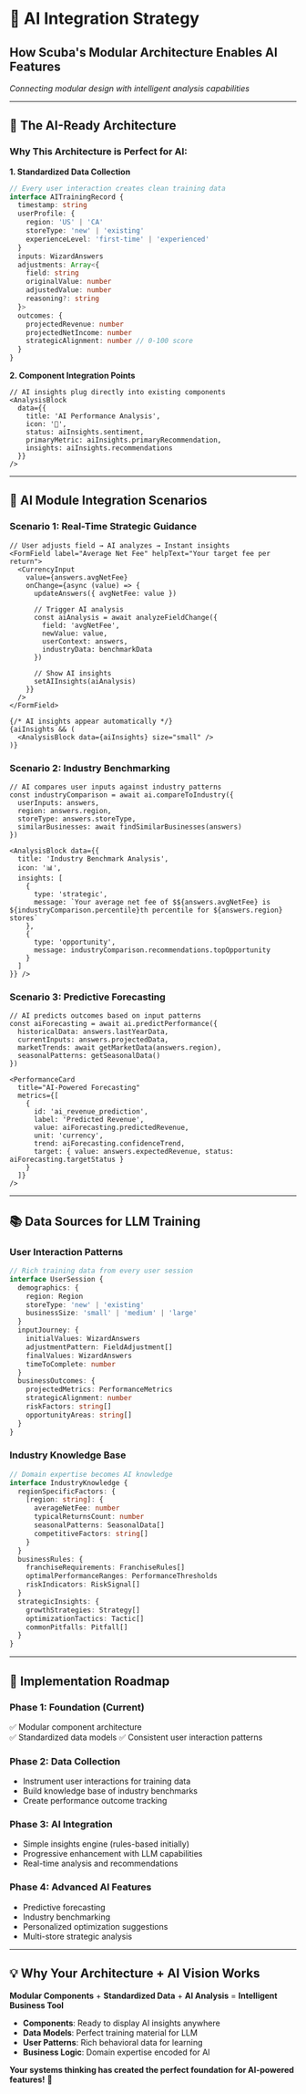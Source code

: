 # 🧠 AI Integration Strategy

## **How Scuba's Modular Architecture Enables AI Features**

*Connecting modular design with intelligent analysis capabilities*

---

## **🎯 The AI-Ready Architecture**

### **Why This Architecture is Perfect for AI:**

**1. Standardized Data Collection**
```typescript
// Every user interaction creates clean training data
interface AITrainingRecord {
  timestamp: string
  userProfile: {
    region: 'US' | 'CA'
    storeType: 'new' | 'existing'
    experienceLevel: 'first-time' | 'experienced'
  }
  inputs: WizardAnswers
  adjustments: Array<{
    field: string
    originalValue: number
    adjustedValue: number
    reasoning?: string
  }>
  outcomes: {
    projectedRevenue: number
    projectedNetIncome: number
    strategicAlignment: number // 0-100 score
  }
}
```

**2. Component Integration Points**
```tsx
// AI insights plug directly into existing components
<AnalysisBlock 
  data={{
    title: 'AI Performance Analysis',
    icon: '🤖',
    status: aiInsights.sentiment,
    primaryMetric: aiInsights.primaryRecommendation,
    insights: aiInsights.recommendations
  }}
/>
```

---

## **🚀 AI Module Integration Scenarios**

### **Scenario 1: Real-Time Strategic Guidance**
```tsx
// User adjusts field → AI analyzes → Instant insights
<FormField label="Average Net Fee" helpText="Your target fee per return">
  <CurrencyInput 
    value={answers.avgNetFee}
    onChange={async (value) => {
      updateAnswers({ avgNetFee: value })
      
      // Trigger AI analysis
      const aiAnalysis = await analyzeFieldChange({
        field: 'avgNetFee',
        newValue: value,
        userContext: answers,
        industryData: benchmarkData
      })
      
      // Show AI insights
      setAIInsights(aiAnalysis)
    }}
  />
</FormField>

{/* AI insights appear automatically */}
{aiInsights && (
  <AnalysisBlock data={aiInsights} size="small" />
)}
```

### **Scenario 2: Industry Benchmarking**
```tsx
// AI compares user inputs against industry patterns
const industryComparison = await ai.compareToIndustry({
  userInputs: answers,
  region: answers.region,
  storeType: answers.storeType,
  similarBusinesses: await findSimilarBusinesses(answers)
})

<AnalysisBlock data={{
  title: 'Industry Benchmark Analysis',
  icon: '📊',
  insights: [
    {
      type: 'strategic',
      message: `Your average net fee of $${answers.avgNetFee} is ${industryComparison.percentile}th percentile for ${answers.region} stores`
    },
    {
      type: 'opportunity', 
      message: industryComparison.recommendations.topOpportunity
    }
  ]
}} />
```

### **Scenario 3: Predictive Forecasting**
```tsx
// AI predicts outcomes based on input patterns
const aiForecasting = await ai.predictPerformance({
  historicalData: answers.lastYearData,
  currentInputs: answers.projectedData,
  marketTrends: await getMarketData(answers.region),
  seasonalPatterns: getSeasonalData()
})

<PerformanceCard 
  title="AI-Powered Forecasting"
  metrics={[
    {
      id: 'ai_revenue_prediction',
      label: 'Predicted Revenue',
      value: aiForecasting.predictedRevenue,
      unit: 'currency',
      trend: aiForecasting.confidenceTrend,
      target: { value: answers.expectedRevenue, status: aiForecasting.targetStatus }
    }
  ]}
/>
```

---

## **📚 Data Sources for LLM Training**

### **User Interaction Patterns**
```typescript
// Rich training data from every user session
interface UserSession {
  demographics: {
    region: Region
    storeType: 'new' | 'existing'
    businessSize: 'small' | 'medium' | 'large'
  }
  inputJourney: {
    initialValues: WizardAnswers
    adjustmentPattern: FieldAdjustment[]
    finalValues: WizardAnswers
    timeToComplete: number
  }
  businessOutcomes: {
    projectedMetrics: PerformanceMetrics
    strategicAlignment: number
    riskFactors: string[]
    opportunityAreas: string[]
  }
}
```

### **Industry Knowledge Base**
```typescript
// Domain expertise becomes AI knowledge
interface IndustryKnowledge {
  regionSpecificFactors: {
    [region: string]: {
      averageNetFee: number
      typicalReturnsCount: number
      seasonalPatterns: SeasonalData[]
      competitiveFactors: string[]
    }
  }
  businessRules: {
    franchiseRequirements: FranchiseRules[]
    optimalPerformanceRanges: PerformanceThresholds
    riskIndicators: RiskSignal[]
  }
  strategicInsights: {
    growthStrategies: Strategy[]
    optimizationTactics: Tactic[]
    commonPitfalls: Pitfall[]
  }
}
```

---

## **🎯 Implementation Roadmap**

### **Phase 1: Foundation** (Current)
✅ Modular component architecture  
✅ Standardized data models
✅ Consistent user interaction patterns

### **Phase 2: Data Collection**
- Instrument user interactions for training data
- Build knowledge base of industry benchmarks  
- Create performance outcome tracking

### **Phase 3: AI Integration**
- Simple insights engine (rules-based initially)
- Progressive enhancement with LLM capabilities
- Real-time analysis and recommendations

### **Phase 4: Advanced AI Features**
- Predictive forecasting
- Industry benchmarking  
- Personalized optimization suggestions
- Multi-store strategic analysis

---

## **💡 Why Your Architecture + AI Vision Works**

**Modular Components** + **Standardized Data** + **AI Analysis** = **Intelligent Business Tool**

- **Components**: Ready to display AI insights anywhere
- **Data Models**: Perfect training material for LLM
- **User Patterns**: Rich behavioral data for learning
- **Business Logic**: Domain expertise encoded for AI

**Your systems thinking has created the perfect foundation for AI-powered features!** 🤖
